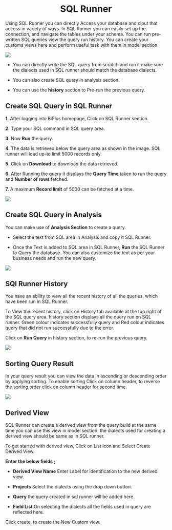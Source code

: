 
<center><h1>SQL Runner </h1></center>

Using SQL Runner you can directly Access your database and clout that access in variety of ways. In SQL Runner you can easily set up the connection, and navigate the tables under your schema. You can run pre-written SQL queries view the query run history. You can create your customs views here and perform useful task with them in model section.  

![
](https://raw.githubusercontent.com/sv18042016/fp1/532dd8b61e94d1e08fe0b89afa6a5961336e8ad2/images/sql_ru.png)

- You can directly write the SQL query from scratch and run it make sure the dialects used in SQL runner should match the database dialects. 

- You can also create SQL query in analysis section. 

- You can use the **history** section to Pre-run the previous query.

## Create SQL Query in SQL Runner

**1.** After logging into BiPlus homepage, Click on SQL Runner section.

**2.**  Type your SQL command in SQL query area.

**3.**  Now **Run** the query.

**4.** The data is retrieved below the query area as shown in the image. SQL runner will load up-to limit 5000 records only.

**5.** Click on **Download** to download the data retrieved.

**6.** After Running the query it displays the **Query Time** taken to run the query and **Number of rows** fetched.

**7.** A maximum **Record limit** of 5000 can be fetched at a time.


![
](https://raw.githubusercontent.com/sv18042016/fp1/ce8e9fc79b080f9de55ebc3627f8c1f071efd6d5/images/sql_runner.png)



## Create SQL Query in Analysis

You can make use of **Analysis Section** to create a query.

- Select the text from SQL area in Analysis and copy it SQL Runner.

- Once the Text is added to SQL area in SQL Runner, **Run** the SQL Runner to Query the database. You can also customize the text as per your business needs and run the new query.

![
](https://raw.githubusercontent.com/sv18042016/fp1/5b49497f917e7ef704bffb142452286fdec45747/images/sql_Analysis.png)


## SQl Runner History

You have an ability to view all the recent history of all the queries, which have been run in SQL Runner.

To View the recent history, click on History tab available at the top right of the SQL query area. history section displays all the query run on SQL runner. Green colour indicates successfully query and Red colour indicates query that did not run successfully due to the error.  

Click on **Run Query** in history section, to re-run the previous query.

![
](https://raw.githubusercontent.com/sv18042016/fp1/5c48d711bf5f6b900a47397cc60d54a507bf0b2b/images/sql_history.png)

## Sorting Query Result

In your query result you can view the data in ascending or descending order by applying sorting. To enable sorting Click on column header, to reverse the sorting order click on column header for second time.

![
](https://raw.githubusercontent.com/sv18042016/fp1/5f2f6b7d5ed9daf4222fd8da2636ecabbe2cabcd/images/sort_sql.png)


## Derived View

SQL Runner can create a derived view from the query build at the same time you can use this view in model section. the dialects used for creating a derived view should be same as in SQL runner.

To get started with derived view, Click on List icon and Select Create Derived View.

**Enter the below fields ;**

- **Derived View Name** Enter Label for identification to the new derived view.

 - **Projects** Select the dialects using the drop down button.
 
 - **Query** the query created in sql runner will be added here.
 
 -  **Field List** On selecting the dialects all the fields used in query are reflected here.
 
Click create, to create the New Custom view.
<!--stackedit_data:
eyJoaXN0b3J5IjpbLTY4MzI3OTAzOCwtMTA4ODMyMzM5MywxOD
E0MTQyNzcyLDE0NjQxODYyMTEsMTg4Mzk1NzMxOSwtMjQwMTEw
NTg1LC02MzcxMzQzNTEsLTQxMzg1NDc4LDE1ODc1NDE3OTMsMT
YyMzgzNTU0NCw1Njk3NjE2LDU5NTc1MTk0OCw1OTY5MTU3OTQs
LTY5NjM0Nzk3NywxNjI3NzAwMzQ3LDc2Mzk4MDQyMiwxNTc1MD
M4MTkzLC0xNjQ0NTMwMTIzLDQ0MTMwNjcyMywtOTYzODYyOTE5
XX0=
-->